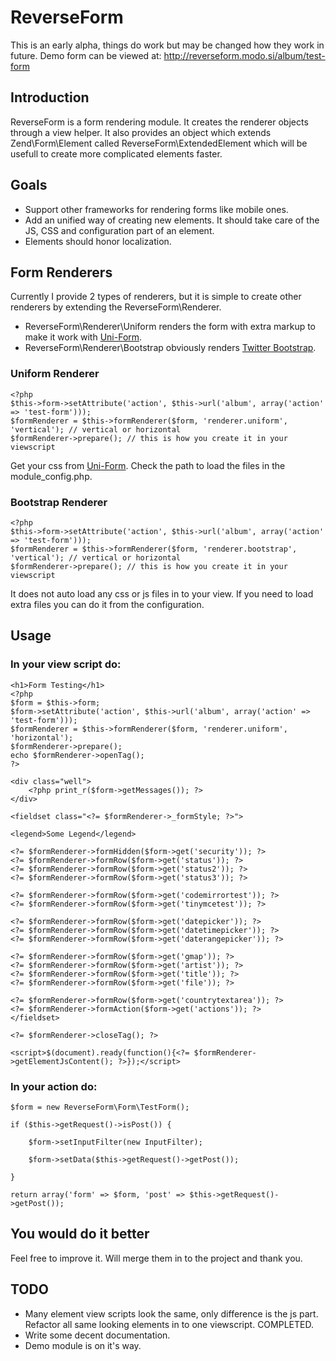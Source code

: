 ReverseForm
===========

This is an early alpha, things do work but may be changed how they work in future. 
Demo form can be viewed at: http://reverseform.modo.si/album/test-form

Introduction
------------

ReverseForm is a form rendering module. It creates the renderer objects through 
a view helper. It also provides an object which extends Zend\Form\Element called 
ReverseForm\ExtendedElement which will be usefull to create more complicated elements faster.

Goals
-----

* Support other frameworks for rendering forms like mobile ones.
* Add an unified way of creating new elements. It should take care of the JS, CSS and configuration part of an element.
* Elements should honor localization.

Form Renderers
--------------

Currently I provide 2 types of renderers, but it is simple to create other renderers by
 extending the ReverseForm\Renderer.

* ReverseForm\Renderer\Uniform renders the form with extra markup to make it work with 
[Uni-Form](http://sprawsm.com/uni-form/).
* ReverseForm\Renderer\Bootstrap obviously renders [Twitter Bootstrap](http://twitter.github.com/bootstrap/).

### Uniform Renderer

    <?php
    $this->form->setAttribute('action', $this->url('album', array('action' => 'test-form')));
    $formRenderer = $this->formRenderer($form, 'renderer.uniform', 'vertical'); // vertical or horizontal
    $formRenderer->prepare(); // this is how you create it in your viewscript

Get your css from [Uni-Form](http://sprawsm.com/uni-form/). Check the path to load the files in the module_config.php.

### Bootstrap Renderer

    <?php
    $this->form->setAttribute('action', $this->url('album', array('action' => 'test-form')));
    $formRenderer = $this->formRenderer($form, 'renderer.bootstrap', 'vertical'); // vertical or horizontal
    $formRenderer->prepare(); // this is how you create it in your viewscript

It does not auto load any css or js files in to your view. If you need to load extra files you can do it from the configuration.

Usage
-----

### In your view script do:

	<h1>Form Testing</h1>
	<?php
	$form = $this->form;
	$form->setAttribute('action', $this->url('album', array('action' => 'test-form')));
	$formRenderer = $this->formRenderer($form, 'renderer.uniform', 'horizontal');
	$formRenderer->prepare();
	echo $formRenderer->openTag();
	?>
	
	<div class="well">
	    <?php print_r($form->getMessages()); ?>
	</div>
	
	<fieldset class="<?= $formRenderer->_formStyle; ?>">
	
	<legend>Some Legend</legend>
	
	<?= $formRenderer->formHidden($form->get('security')); ?>
	<?= $formRenderer->formRow($form->get('status')); ?>
	<?= $formRenderer->formRow($form->get('status2')); ?>
	<?= $formRenderer->formRow($form->get('status3')); ?>
	
	<?= $formRenderer->formRow($form->get('codemirrortest')); ?>
	<?= $formRenderer->formRow($form->get('tinymcetest')); ?>
	
	<?= $formRenderer->formRow($form->get('datepicker')); ?>
	<?= $formRenderer->formRow($form->get('datetimepicker')); ?>
	<?= $formRenderer->formRow($form->get('daterangepicker')); ?>
	
	<?= $formRenderer->formRow($form->get('gmap')); ?>
	<?= $formRenderer->formRow($form->get('artist')); ?>
	<?= $formRenderer->formRow($form->get('title')); ?>
	<?= $formRenderer->formRow($form->get('file')); ?>
	
	<?= $formRenderer->formRow($form->get('countrytextarea')); ?>
	<?= $formRenderer->formAction($form->get('actions')); ?>
	</fieldset>
	
	<?= $formRenderer->closeTag(); ?>
	
	<script>$(document).ready(function(){<?= $formRenderer->getElementJsContent(); ?>});</script>


### In your action do:

    $form = new ReverseForm\Form\TestForm();

    if ($this->getRequest()->isPost()) {

        $form->setInputFilter(new InputFilter);

        $form->setData($this->getRequest()->getPost());

    }

    return array('form' => $form, 'post' => $this->getRequest()->getPost());

You would do it better
----------------------

Feel free to improve it. Will merge them in to the project and thank you.

TODO
---

* Many element view scripts look the same, only difference is the js part. 
Refactor all same looking elements in to one viewscript. COMPLETED.
* Write some decent documentation.
* Demo module is on it's way.